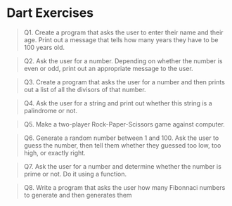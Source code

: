 # Dart Exercises

> Q1. Create a program that asks the user to enter their name and their age. Print out a message that tells how many years they have to be 100 years old.

> Q2. Ask the user for a number. Depending on whether the number is even or odd, print out an appropriate message to the user.

> Q3. Create a program that asks the user for a number and then prints out a list of all the divisors of that number.

> Q4. Ask the user for a string and print out whether this string is a palindrome or not.

> Q5. Make a two-player Rock-Paper-Scissors game against computer.

> Q6. Generate a random number between 1 and 100. Ask the user to guess the number, then tell them whether they guessed too low, too high, or exactly right.

> Q7. Ask the user for a number and determine whether the number is prime or not. Do it using a function.

> Q8. Write a program that asks the user how many Fibonnaci numbers to generate and then generates them
